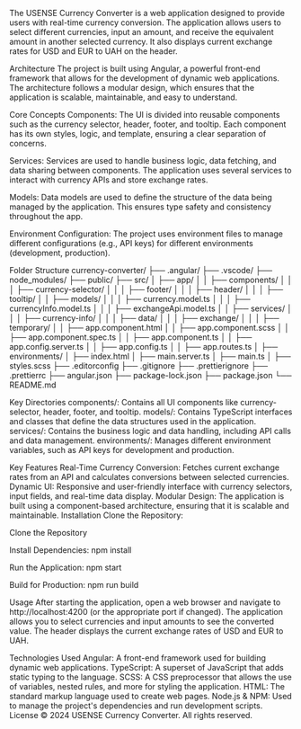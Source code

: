 The USENSE Currency Converter is a web application designed to provide users with real-time currency conversion. The application allows users to select different currencies, input an amount, and receive the equivalent amount in another selected currency. It also displays current exchange rates for USD and EUR to UAH on the header.

Architecture
The project is built using Angular, a powerful front-end framework that allows for the development of dynamic web applications. The architecture follows a modular design, which ensures that the application is scalable, maintainable, and easy to understand.

Core Concepts
Components: The UI is divided into reusable components such as the currency selector, header, footer, and tooltip. Each component has its own styles, logic, and template, ensuring a clear separation of concerns.

Services: Services are used to handle business logic, data fetching, and data sharing between components. The application uses several services to interact with currency APIs and store exchange rates.

Models: Data models are used to define the structure of the data being managed by the application. This ensures type safety and consistency throughout the app.

Environment Configuration: The project uses environment files to manage different configurations (e.g., API keys) for different environments (development, production).

Folder Structure
currency-converter/
├── .angular/
├── .vscode/
├── node_modules/
├── public/
├── src/
│   ├── app/
│   │   ├── components/
│   │   │   ├── currency-selector/
│   │   │   ├── footer/
│   │   │   ├── header/
│   │   │   ├── tooltip/
│   │   ├── models/
│   │   │   ├── currency.model.ts
│   │   │   ├── currencyInfo.model.ts
│   │   │   ├── exchangeApi.model.ts
│   │   ├── services/
│   │   │   ├── currency-info/
│   │   │   ├── data/
│   │   │   ├── exchange/
│   │   │   ├── temporary/
│   │   ├── app.component.html
│   │   ├── app.component.scss
│   │   ├── app.component.spec.ts
│   │   ├── app.component.ts
│   │   ├── app.config.server.ts
│   │   ├── app.config.ts
│   │   ├── app.routes.ts
│   ├── environments/
│   ├── index.html
│   ├── main.server.ts
│   ├── main.ts
│   ├── styles.scss
├── .editorconfig
├── .gitignore
├── .prettierignore
├── .prettierrc
├── angular.json
├── package-lock.json
├── package.json
└── README.md

Key Directories
components/: Contains all UI components like currency-selector, header, footer, and tooltip.
models/: Contains TypeScript interfaces and classes that define the data structures used in the application.
services/: Contains the business logic and data handling, including API calls and data management.
environments/: Manages different environment variables, such as API keys for development and production.

Key Features
Real-Time Currency Conversion: Fetches current exchange rates from an API and calculates conversions between selected currencies.
Dynamic UI: Responsive and user-friendly interface with currency selectors, input fields, and real-time data display.
Modular Design: The application is built using a component-based architecture, ensuring that it is scalable and maintainable.
Installation
Clone the Repository:

Clone the Repository

Install Dependencies:
npm install

Run the Application:
npm start

Build for Production:
npm run build

Usage
After starting the application, open a web browser and navigate to http://localhost:4200 (or the appropriate port if changed). The application allows you to select currencies and input amounts to see the converted value. The header displays the current exchange rates of USD and EUR to UAH.

Technologies Used
Angular: A front-end framework used for building dynamic web applications.
TypeScript: A superset of JavaScript that adds static typing to the language.
SCSS: A CSS preprocessor that allows the use of variables, nested rules, and more for styling the application.
HTML: The standard markup language used to create web pages.
Node.js & NPM: Used to manage the project's dependencies and run development scripts.
License
© 2024 USENSE Currency Converter. All rights reserved.

